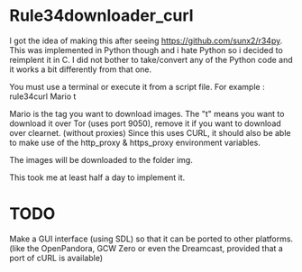 Rule34downloader_curl
===========

I got the idea of making this after seeing https://github.com/sunx2/r34py.
This was implemented in Python though and i hate Python so i decided to reimplent it in C.
I did not bother to take/convert any of the Python code and it works a bit differently from that one.

You must use a terminal or execute it from a script file.
For example :
rule34curl Mario t

Mario is the tag you want to download images.
The "t" means you want to download it over Tor (uses port 9050), remove it if you want to download over clearnet. (without proxies)
Since this uses CURL, it should also be able to make use of the http_proxy & https_proxy environment variables.

The images will be downloaded to the folder img.

This took me at least half a day to implement it.


TODO
=====
Make a GUI interface (using SDL) so that it can be ported to other platforms. 
(like the OpenPandora, GCW Zero or even the Dreamcast, provided that a port of cURL is available)

